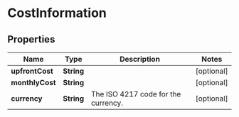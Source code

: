

# CostInformation


## Properties

| Name | Type | Description | Notes |
|------------ | ------------- | ------------- | -------------|
|**upfrontCost** | **String** |  |  [optional] |
|**monthlyCost** | **String** |  |  [optional] |
|**currency** | **String** | The ISO 4217 code for the currency. |  [optional] |



